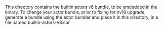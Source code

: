 This directory contains the builtin actors v8 bundle, to be emdedded in the binary.
To change your actor bundle, prior to fixing for nv16 upgrade, generate a bundle using the actor
bundler and place it in this directory, in a file named builtin-actors-v8.car
